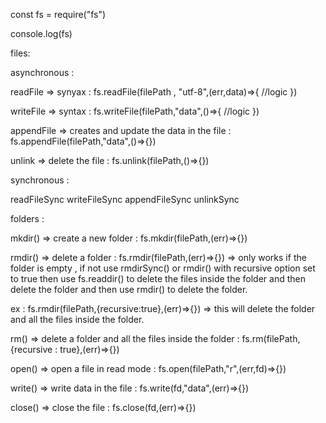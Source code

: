 const fs = require("fs")

console.log(fs)

files:

asynchronous :

readFile => synyax : fs.readFile(filePath , "utf-8",(err,data)=>{
    //logic
})

writeFile => syntax : fs.writeFile(filePath,"data",()=>{
    //logic
})

appendFile => creates and update the data in the file : fs.appendFile(filePath,"data",()=>{})

unlink => delete the file : fs.unlink(filePath,()=>{})

synchronous : 

readFileSync
writeFileSync
appendFileSync
unlinkSync


folders :

mkdir() => create a new folder : fs.mkdir(filePath,(err)=>{})

rmdir() => delete a folder : fs.rmdir(filePath,(err)=>{}) => only works if the folder is empty , if not use rmdirSync() or rmdir() with recursive option set to true then use fs.readdir() to delete the files inside the folder and then delete the folder and then use rmdir() to delete the folder.

ex : fs.rmdir(filePath,{recursive:true},(err)=>{}) => this will delete the folder and all the files inside the folder.

rm() => delete a folder and all the files inside the folder : fs.rm(filePath,{recursive : true},(err)=>{})

open() => open a file in read mode : fs.open(filePath,"r",(err,fd)=>{}) 

write() => write data in the file : fs.write(fd,"data",(err)=>{})

close() => close the file : fs.close(fd,(err)=>{})